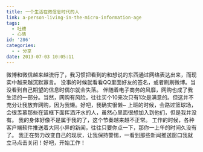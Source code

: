 ```yaml
---
title: 一个生活在微信息时代的人
link: a-person-living-in-the-micro-information-age
tags:
  - 吐槽
  - 心情
id: '286'
categories:
  - - 分享
date: 2013-07-03 10:05:11
---
```


微博和微信越来越流行了，我习惯把看到的和想说的东西通过网络表达出来，而现实中越来越沉默寡言。 没事的时候就看看QQ里面好友的签名，或者刷刷微博。当没看到自己期望的信息时偶尔就会失落。 伴随着电子商务的风靡，网购也成了我生活的一部分。当然，网购有风险，往往买个10来次只有1次是满意的。但这并不充分让我放弃网购，因为我懒。好吧，我确实很懒~ 上班的时候，会路过篮球场，会很羡慕那些在篮框下面挥洒汗水的人，虽然心里面很想加入到他们，但是我并没有。 我的身体好像不是属于我的了，这个节奏越来越不正常。 工作的时候，各种客户端软件推送着大同小异的新闻，往往只要你点一下，那你一上午的时间久没有了。 我正在努力改变自己的现状，让我保持警惕，一看到那些新闻推送窗口我就立马点击关闭！好吧，开始工作！